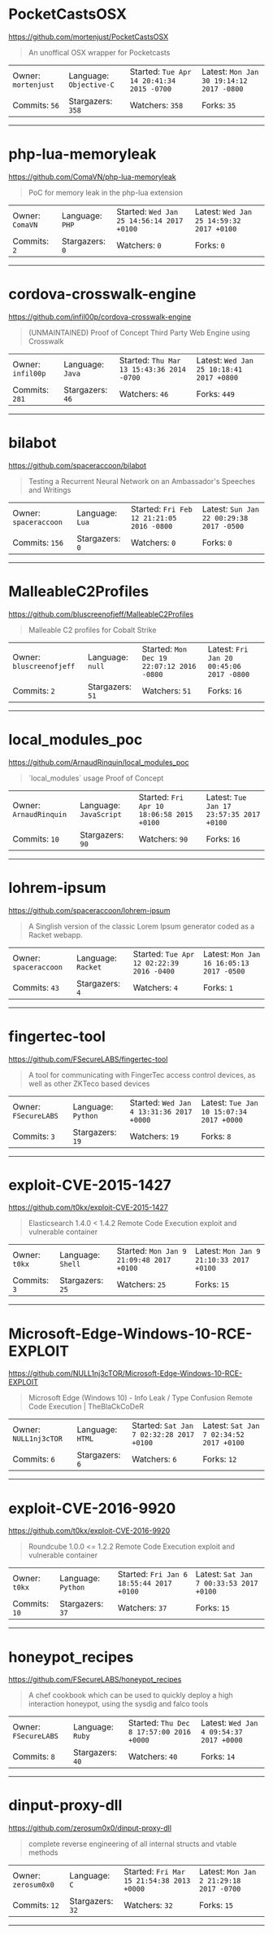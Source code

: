 # PocketCastsOSX

https://github.com/mortenjust/PocketCastsOSX
<blockquote>
An unoffical OSX wrapper for Pocketcasts
</blockquote>

<table>
<tr><td>Owner: <code>mortenjust</code></td>
    <td>Language: <code>Objective-C</code></td>
    <td>Started: <code>Tue Apr 14 20:41:34 2015 -0700</code></td>
    <td>Latest: <code>Mon Jan 30 19:14:12 2017 -0800</code></td></tr>
<tr><td>Commits: <code>56</code></td>
    <td>Stargazers: <code>358</code></td>
    <td>Watchers: <code>358</code></td>
    <td>Forks: <code>35</code></td></tr>
</table>

---

# php-lua-memoryleak

https://github.com/ComaVN/php-lua-memoryleak
<blockquote>
PoC for memory leak in the php-lua extension
</blockquote>

<table>
<tr><td>Owner: <code>ComaVN</code></td>
    <td>Language: <code>PHP</code></td>
    <td>Started: <code>Wed Jan 25 14:56:14 2017 +0100</code></td>
    <td>Latest: <code>Wed Jan 25 14:59:32 2017 +0100</code></td></tr>
<tr><td>Commits: <code>2</code></td>
    <td>Stargazers: <code>0</code></td>
    <td>Watchers: <code>0</code></td>
    <td>Forks: <code>0</code></td></tr>
</table>

---

# cordova-crosswalk-engine

https://github.com/infil00p/cordova-crosswalk-engine
<blockquote>
(UNMAINTAINED) Proof of Concept Third Party Web Engine using Crosswalk
</blockquote>

<table>
<tr><td>Owner: <code>infil00p</code></td>
    <td>Language: <code>Java</code></td>
    <td>Started: <code>Thu Mar 13 15:43:36 2014 -0700</code></td>
    <td>Latest: <code>Wed Jan 25 10:18:41 2017 +0800</code></td></tr>
<tr><td>Commits: <code>281</code></td>
    <td>Stargazers: <code>46</code></td>
    <td>Watchers: <code>46</code></td>
    <td>Forks: <code>449</code></td></tr>
</table>

---

# bilabot

https://github.com/spaceraccoon/bilabot
<blockquote>
Testing a Recurrent Neural Network on an Ambassador's Speeches and Writings
</blockquote>

<table>
<tr><td>Owner: <code>spaceraccoon</code></td>
    <td>Language: <code>Lua</code></td>
    <td>Started: <code>Fri Feb 12 21:21:05 2016 -0800</code></td>
    <td>Latest: <code>Sun Jan 22 00:29:38 2017 -0500</code></td></tr>
<tr><td>Commits: <code>156</code></td>
    <td>Stargazers: <code>0</code></td>
    <td>Watchers: <code>0</code></td>
    <td>Forks: <code>0</code></td></tr>
</table>

---

# MalleableC2Profiles

https://github.com/bluscreenofjeff/MalleableC2Profiles
<blockquote>
Malleable C2 profiles for Cobalt Strike
</blockquote>

<table>
<tr><td>Owner: <code>bluscreenofjeff</code></td>
    <td>Language: <code>null</code></td>
    <td>Started: <code>Mon Dec 19 22:07:12 2016 -0800</code></td>
    <td>Latest: <code>Fri Jan 20 00:45:06 2017 -0800</code></td></tr>
<tr><td>Commits: <code>2</code></td>
    <td>Stargazers: <code>51</code></td>
    <td>Watchers: <code>51</code></td>
    <td>Forks: <code>16</code></td></tr>
</table>

---

# local_modules_poc

https://github.com/ArnaudRinquin/local_modules_poc
<blockquote>
`local_modules` usage Proof of Concept
</blockquote>

<table>
<tr><td>Owner: <code>ArnaudRinquin</code></td>
    <td>Language: <code>JavaScript</code></td>
    <td>Started: <code>Fri Apr 10 18:06:58 2015 +0100</code></td>
    <td>Latest: <code>Tue Jan 17 23:57:35 2017 +0100</code></td></tr>
<tr><td>Commits: <code>10</code></td>
    <td>Stargazers: <code>90</code></td>
    <td>Watchers: <code>90</code></td>
    <td>Forks: <code>16</code></td></tr>
</table>

---

# lohrem-ipsum

https://github.com/spaceraccoon/lohrem-ipsum
<blockquote>
A Singlish version of the classic Lorem Ipsum generator coded as a Racket webapp.
</blockquote>

<table>
<tr><td>Owner: <code>spaceraccoon</code></td>
    <td>Language: <code>Racket</code></td>
    <td>Started: <code>Tue Apr 12 02:22:39 2016 -0400</code></td>
    <td>Latest: <code>Mon Jan 16 16:05:13 2017 -0500</code></td></tr>
<tr><td>Commits: <code>43</code></td>
    <td>Stargazers: <code>4</code></td>
    <td>Watchers: <code>4</code></td>
    <td>Forks: <code>1</code></td></tr>
</table>

---

# fingertec-tool

https://github.com/FSecureLABS/fingertec-tool
<blockquote>
A tool for communicating with FingerTec access control devices, as well as other ZKTeco based devices
</blockquote>

<table>
<tr><td>Owner: <code>FSecureLABS</code></td>
    <td>Language: <code>Python</code></td>
    <td>Started: <code>Wed Jan 4 13:31:36 2017 +0000</code></td>
    <td>Latest: <code>Tue Jan 10 15:07:34 2017 +0000</code></td></tr>
<tr><td>Commits: <code>3</code></td>
    <td>Stargazers: <code>19</code></td>
    <td>Watchers: <code>19</code></td>
    <td>Forks: <code>8</code></td></tr>
</table>

---

# exploit-CVE-2015-1427

https://github.com/t0kx/exploit-CVE-2015-1427
<blockquote>
Elasticsearch 1.4.0 &lt; 1.4.2 Remote Code Execution exploit and vulnerable container
</blockquote>

<table>
<tr><td>Owner: <code>t0kx</code></td>
    <td>Language: <code>Shell</code></td>
    <td>Started: <code>Mon Jan 9 21:09:48 2017 +0100</code></td>
    <td>Latest: <code>Mon Jan 9 21:10:33 2017 +0100</code></td></tr>
<tr><td>Commits: <code>3</code></td>
    <td>Stargazers: <code>25</code></td>
    <td>Watchers: <code>25</code></td>
    <td>Forks: <code>15</code></td></tr>
</table>

---

# Microsoft-Edge-Windows-10-RCE-EXPLOIT

https://github.com/NULL1nj3cTOR/Microsoft-Edge-Windows-10-RCE-EXPLOIT
<blockquote>
Microsoft Edge (Windows 10) - Info Leak / Type Confusion Remote Code Execution | TheBlaCkCoDeR
</blockquote>

<table>
<tr><td>Owner: <code>NULL1nj3cTOR</code></td>
    <td>Language: <code>HTML</code></td>
    <td>Started: <code>Sat Jan 7 02:32:28 2017 +0100</code></td>
    <td>Latest: <code>Sat Jan 7 02:34:52 2017 +0100</code></td></tr>
<tr><td>Commits: <code>6</code></td>
    <td>Stargazers: <code>6</code></td>
    <td>Watchers: <code>6</code></td>
    <td>Forks: <code>12</code></td></tr>
</table>

---

# exploit-CVE-2016-9920

https://github.com/t0kx/exploit-CVE-2016-9920
<blockquote>
Roundcube 1.0.0 &lt;= 1.2.2 Remote Code Execution exploit and vulnerable container
</blockquote>

<table>
<tr><td>Owner: <code>t0kx</code></td>
    <td>Language: <code>Python</code></td>
    <td>Started: <code>Fri Jan 6 18:55:44 2017 +0100</code></td>
    <td>Latest: <code>Sat Jan 7 00:33:53 2017 +0100</code></td></tr>
<tr><td>Commits: <code>10</code></td>
    <td>Stargazers: <code>37</code></td>
    <td>Watchers: <code>37</code></td>
    <td>Forks: <code>15</code></td></tr>
</table>

---

# honeypot_recipes

https://github.com/FSecureLABS/honeypot_recipes
<blockquote>
A chef cookbook which can be used to quickly deploy a high interaction honeypot, using the sysdig and falco tools
</blockquote>

<table>
<tr><td>Owner: <code>FSecureLABS</code></td>
    <td>Language: <code>Ruby</code></td>
    <td>Started: <code>Thu Dec 8 17:57:00 2016 +0000</code></td>
    <td>Latest: <code>Wed Jan 4 09:54:37 2017 +0000</code></td></tr>
<tr><td>Commits: <code>8</code></td>
    <td>Stargazers: <code>40</code></td>
    <td>Watchers: <code>40</code></td>
    <td>Forks: <code>14</code></td></tr>
</table>

---

# dinput-proxy-dll

https://github.com/zerosum0x0/dinput-proxy-dll
<blockquote>
complete reverse engineering of all internal structs and vtable methods
</blockquote>

<table>
<tr><td>Owner: <code>zerosum0x0</code></td>
    <td>Language: <code>C</code></td>
    <td>Started: <code>Fri Mar 15 21:54:38 2013 +0000</code></td>
    <td>Latest: <code>Mon Jan 2 21:29:18 2017 -0700</code></td></tr>
<tr><td>Commits: <code>12</code></td>
    <td>Stargazers: <code>32</code></td>
    <td>Watchers: <code>32</code></td>
    <td>Forks: <code>15</code></td></tr>
</table>

---

